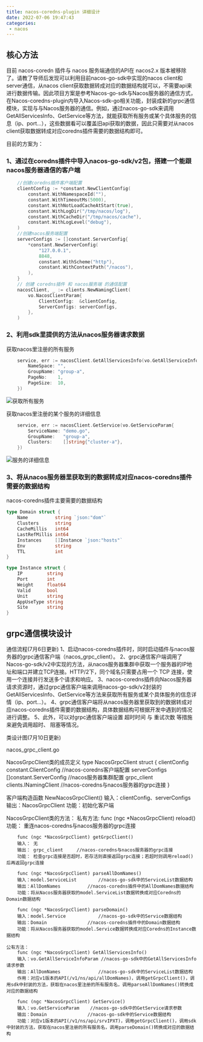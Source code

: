```yaml
---
title: nacos-coredns-plugin 详细设计
date: 2022-07-06 19:47:43
categories: 
 - nacos
---
```

## 核心方法

目前 nacos-coredn 插件与 nacos 服务端通信的API在 nacos2.x 版本被移除了。请教了导师后发现可以利用目前nacos-go-sdk中实现的nacos client和server通信，从nacos client获取数据转成对应的数据结构就可以，不需要api来进行数据传输。因此项目方案是参考Nacos-go-sdk与Nacos服务器的通信方式，在Nacos-coredns-plugin内导入Nacos-sdk-go相关功能，封装成新的grpc通信模块，实现与与Nacos服务器的通信。例如，通过nacos-go-sdk来调用GetAllServicesInfo、GetService等方法，就能获取所有服务或某个具体服务的信息（ip、port...），这些数据看可以覆盖旧api获取的数据，因此只需要对从nacos client获取数据转成对应coredns插件需要的数据结构即可。

目前的方案为：

### 1、通过在coredns插件中导入nacos-go-sdk/v2包，搭建一个能跟nacos服务器通信的客户端

``` go
    //创建coredns插件客户端配置
    clientConfig := *constant.NewClientConfig(
		constant.WithNamespaceId(""), 
		constant.WithTimeoutMs(5000),
		constant.WithNotLoadCacheAtStart(true),
		constant.WithLogDir("/tmp/nacos/log"),
		constant.WithCacheDir("/tmp/nacos/cache"),
		constant.WithLogLevel("debug"),
	)
	//创建nacos服务端配置
	serverConfigs := []constant.ServerConfig{
		*constant.NewServerConfig(
			"127.0.0.1",
			8848,
			constant.WithScheme("http"),
			constant.WithContextPath("/nacos"),
		),
	}
	// 创建 coredns插件 和 nacos服务端 的通信配置
	nacosClient, _ := clients.NewNamingClient(
		vo.NacosClientParam{
			ClientConfig:  &clientConfig,
			ServerConfigs: serverConfigs,
		},
	)
```

### 2、利用sdk里提供的方法从nacos服务器请求数据

获取nacos里注册的所有服务
``` go
    service, err := nacosClient.GetAllServicesInfo(vo.GetAllServiceInfoParam{
        NameSpace: "",        
        GroupName: "group-a",
        PageNo:    1,
        PageSize:  10,
    })
```
![获取所有服务](/img/plugin-details/getAllService.png)


获取nacos里注册的某个服务的详细信息
``` go
    service, err := nacosClient.GetService(vo.GetServiceParam{
		ServiceName: "demo.go",
		GroupName:   "group-a",
		Clusters:    []string{"cluster-a"},
	})
```
![服务的详细信息](/img/plugin-details/getService.png)


### 3、将从nacos服务器里获取到的数据转成对应nacos-coredns插件需要的数据结构

nacos-coredns插件主要需要的数据结构
``` go
type Domain struct {
	Name          string `json:"dom"`
	Clusters      string
	CacheMillis   int64
	LastRefMillis int64
	Instances     []Instance `json:"hosts"`
	Env           string
	TTL           int
}

type Instance struct {
	IP         string
	Port       int
	Weight     float64
	Valid      bool
	Unit       string
	AppUseType string
	Site       string
}
```

## grpc通信模块设计
通信流程(7月6日更新)
1、启动nacos-coredns插件时，同时启动插件与nacos服务器的grpc通信客户端（nacos_grpc_client）。 
2、grpc通信客户端调用了Nacos-go-sdk/v2中实现的方法，从nacos服务器集群中获取一个服务器的IP地址和端口并建立TCP连接。HTTP/2下，同个域名只需要占用一个 TCP 连接，使用一个连接并行发送多个请求和响应。 
3、nacos-coredns插件向Nacos服务器请求资源时，通过grpc通信客户端来调用nacos-go-sdk/v2封装的GetAllServicesInfo、GetService等方法来获取所有服务或某个具体服务的信息详情（ip、port...）。
4、grpc通信客户端将从nacos服务器里获取到的数据转成对应nacos-coredns插件需要的数据结构，具体数据结构可根据开发中遇到的情况进行调整。
5、此外，可以对grpc通信客户端设置 超时时间 与 重试次数 等措施来避免调用超时、 阻塞等情况。


类设计图(7月10日更新)

nacos_grpc_client.go

NacosGrpcClient类的成员定义
type NacosGrpcClient struct {
	clientConfig      constant.ClientConfig 	//nacos-coredns客户端配置
	serverConfigs     []constant.ServerConfig 	//nacos服务器集群配置
	grpc_client       clients.INamingClient		//nacos-coredns与nacos服务器的grpc连接
}

客户端构造函数
NewNacosGrpcClient()
输入：clientConfig、serverConfigs 
输出：NacosGrpcClient
功能：初始化客户端

NacosGrpcClient类的方法：
	私有方法:
		func (ngc *NacosGrpcClient) reload() 
		功能： 重连nacos-coredns与nacos服务器的grpc连接

		func (ngc *NacosGrpcClient) getGrpcClient()  
		输入： 无
		输出： grpc_client 	//nacos-coredns与nacos服务器的grpc连接
		功能： 检查grpc连接是否超时，若存活则直接返回grpc连接；若超时则调用reload()后再返回grpc连接

		func (ngc *NacosGrpcClient) parseAllDomNames()					
		输入：model.ServiceList		//nacos-go-sdk中的ServiceList数据结构
		输出：AllDomNames			//nacos-coredns插件中的AllDomNames数据结构
		功能：将从Nacos服务器获取的model.ServiceList数据转换成对应Coredns的Domain数据结构

		func (ngc *NacosGrpcClient) parseDomain() 					
		输入：model.Service			//nacos-go-sdk中的Service数据结构
		输出：Domain				//nacos-coredns插件中的Domain数据结构
		功能：将从Nacos服务器获取的model.Service数据转换成对应Coredns的Instance数据结构

	公有方法：
		func (ngc *NacosGrpcClient) GetAllServicesInfo() 	
		输入：vo.GetAllServiceInfoParam //nacos-go-sdk中的GetAllServicesInfo请求参数
		输出：AllDomNames				//nacos-go-sdk中的ServiceList数据结构
		作用：对应v1版本的API(/v1/ns/api/allDomNames)，调用getGrpcClient()，调用sdk中封装的方法，获取在nacos里注册的所有服务名，调用parseAllDomNames()转换成对应的数据结构

		func (ngc *NacosGrpcClient) GetService() 					
		输入：vo.GetServiceParam    //nacos-go-sdk中的GetService请求参数
		输出：Domain				//nacos-go-sdk中的Service数据结构
		功能：对应v1版本的API(/v1/ns/api/srvIPXT)，调用getGrpcClient()，调用sdk中封装的方法，获取在nacos里注册的所有服务名，调用parseDomain()转换成对应的数据结构